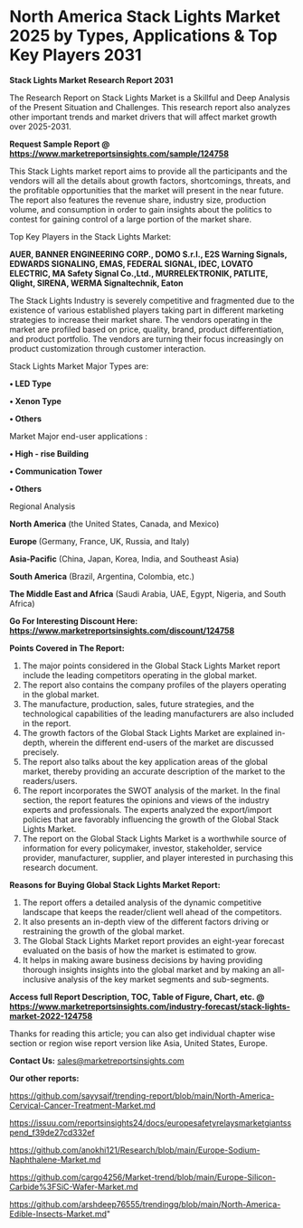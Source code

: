 # North America Stack Lights Market 2025 by Types, Applications & Top Key Players 2031

<strong>Stack Lights Market Research Report 2031</strong>

The Research Report on Stack Lights Market is a Skillful and Deep Analysis of the Present Situation and Challenges. This research report also analyzes other important trends and market drivers that will affect market growth over 2025-2031.

<strong>Request Sample Report @ <a href=https://www.marketreportsinsights.com/sample/124758>https://www.marketreportsinsights.com/sample/124758</a></strong>

This Stack Lights market report aims to provide all the participants and the vendors will all the details about growth factors, shortcomings, threats, and the profitable opportunities that the market will present in the near future. The report also features the revenue share, industry size, production volume, and consumption in order to gain insights about the politics to contest for gaining control of a large portion of the market share.

Top Key Players in the Stack Lights Market:

<strong>AUER, BANNER ENGINEERING CORP., DOMO S.r.l., E2S Warning Signals, EDWARDS SIGNALING, EMAS, FEDERAL SIGNAL, IDEC, LOVATO ELECTRIC, MA Safety Signal Co.,Ltd., MURRELEKTRONIK, PATLITE, Qlight, SIRENA, WERMA Signaltechnik, Eaton</strong>

The Stack Lights Industry is severely competitive and fragmented due to the existence of various established players taking part in different marketing strategies to increase their market share. The vendors operating in the market are profiled based on price, quality, brand, product differentiation, and product portfolio. The vendors are turning their focus increasingly on product customization through customer interaction.

Stack Lights Market Major Types are:

<strong>• LED Type

• Xenon Type

• Others</strong>

Market Major end-user applications :

<strong>• High - rise Building

• Communication Tower

• Others</strong>

Regional Analysis

</u><strong><b>North America</b></strong> (the United States, Canada, and Mexico)

<strong><b>Europe </b></strong>(Germany, France, UK, Russia, and Italy)

<strong><b>Asia-Pacific</b></strong> (China, Japan, Korea, India, and Southeast Asia)

<strong><b>South America</b></strong> (Brazil, Argentina, Colombia, etc.)

<strong><b>The Middle East and Africa</b></strong> (Saudi Arabia, UAE, Egypt, Nigeria, and South Africa)

<strong>Go For Interesting Discount Here: <a href=https://www.marketreportsinsights.com/discount/124758>https://www.marketreportsinsights.com/discount/124758</a></strong>

<strong>Points Covered in The Report:</strong>
<ol>
  <li>The major points considered in the Global Stack Lights Market report include the leading competitors operating in the global market.</li>
  <li>The report also contains the company profiles of the players operating in the global market.</li>
  <li>The manufacture, production, sales, future strategies, and the technological capabilities of the leading manufacturers are also included in the report.</li>
  <li>The growth factors of the Global Stack Lights Market are explained in-depth, wherein the different end-users of the market are discussed precisely.</li>
  <li>The report also talks about the key application areas of the global market, thereby providing an accurate description of the market to the readers/users.</li>
  <li>The report incorporates the SWOT analysis of the market. In the final section, the report features the opinions and views of the industry experts and professionals. The experts analyzed the export/import policies that are favorably influencing the growth of the Global Stack Lights Market.</li>
  <li>The report on the Global Stack Lights Market is a worthwhile source of information for every policymaker, investor, stakeholder, service provider, manufacturer, supplier, and player interested in purchasing this research document.</li>
</ol>
<strong>Reasons for Buying Global Stack Lights Market Report:</strong>

<ol>
  <li>The report offers a detailed analysis of the dynamic competitive landscape that keeps the reader/client well ahead of the competitors.</li>
  <li>It also presents an in-depth view of the different factors driving or restraining the growth of the global market.</li>
  <li>The Global Stack Lights Market report provides an eight-year forecast evaluated on the basis of how the market is estimated to grow.</li>
  <li>It helps in making aware business decisions by having providing thorough insights insights into the global market and by making an all-inclusive analysis of the key market segments and sub-segments.</li>
</ol>
<strong>Access full Report Description, TOC, Table of Figure, Chart, etc. @ <a href=https://www.marketreportsinsights.com/industry-forecast/stack-lights-market-2022-124758>https://www.marketreportsinsights.com/industry-forecast/stack-lights-market-2022-124758</a></strong>


Thanks for reading this article; you can also get individual chapter wise section or region wise report version like Asia, United States, Europe.

<strong>Contact Us:</strong>
sales@marketreportsinsights.com

<strong>Our other reports:</strong>

<a href=https://github.com/sayysaif/trending-report/blob/main/North-America-Cervical-Cancer-Treatment-Market.md>https://github.com/sayysaif/trending-report/blob/main/North-America-Cervical-Cancer-Treatment-Market.md</a>

<a href=https://issuu.com/reportsinsights24/docs/europesafetyrelaysmarketgiantsspend_f39de27cd332ef>https://issuu.com/reportsinsights24/docs/europesafetyrelaysmarketgiantsspend_f39de27cd332ef</a>

<a href=https://github.com/anokhi121/Research/blob/main/Europe-Sodium-Naphthalene-Market.md>https://github.com/anokhi121/Research/blob/main/Europe-Sodium-Naphthalene-Market.md</a>

<a href=https://github.com/cargo4256/Market-trend/blob/main/Europe-Silicon-Carbide%3FSiC-Wafer-Market.md>https://github.com/cargo4256/Market-trend/blob/main/Europe-Silicon-Carbide%3FSiC-Wafer-Market.md</a>

<a href=https://github.com/arshdeep76555/trendingg/blob/main/North-America-Edible-Insects-Market.md>https://github.com/arshdeep76555/trendingg/blob/main/North-America-Edible-Insects-Market.md</a>"
